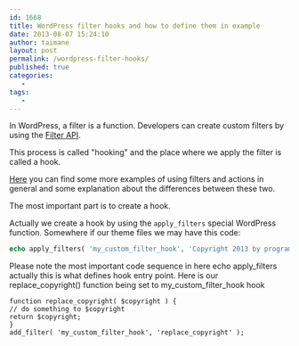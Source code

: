 ```yaml
---
id: 1668
title: WordPress filter hooks and how to define them in example
date: 2013-08-07 15:24:10
author: taimane
layout: post
permalink: /wordpress-filter-hooks/
published: true
categories:
   -
tags:
   -
---
```

In WordPress, a filter is a function. Developers can create custom filters by using the <a rel="nofollow" title="http://codex.wordpress.org/Plugin_API/Filter_Reference" href="http://codex.wordpress.org/Plugin_API/Filter_Reference">Filter API</a>.

This process is called "hooking" and the place where we apply the filter is called a hook.

<a href="https://programming-review.com/add_filter-hook/">
Here</a> you can find some more examples of using filters and actions in general and some explanation about the differences between these two.

The most important part is to create a hook.

Actually we create a hook by using the `apply_filters` special WordPress function. Somewhere if our theme files we may have this code:

```php
echo apply_filters( 'my_custom_filter_hook', 'Copyright 2013 by programming-review' );
```

Please note the most important code sequence in here echo apply_filters actually this is what defines hook entry point.
Here is our replace_copyright() function being set to my_custom_filter_hook hook
```
function replace_copyright( $copyright ) {
// do something to $copyright
return $copyright;
}
add_filter( 'my_custom_filter_hook', 'replace_copyright' );
```
